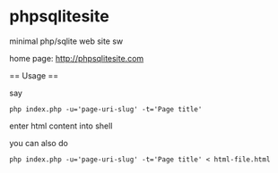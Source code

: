 phpsqlitesite
=============

minimal php/sqlite web site sw

home page: http://phpsqlitesite.com

== Usage ==

say

`php index.php -u='page-uri-slug' -t='Page title'`

enter html content into shell

you can also do

`php index.php -u='page-uri-slug' -t='Page title' < html-file.html`
